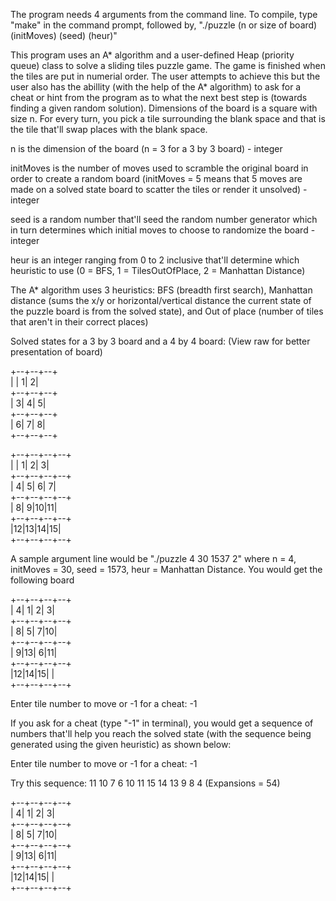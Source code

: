 The program needs 4 arguments from the command line. To compile, type "make" in the command prompt, followed by, "./puzzle (n or size of board) (initMoves) (seed) (heur)"

This program uses an A* algorithm and a user-defined Heap (priority queue) class to solve a sliding tiles puzzle game. The game is finished when the tiles are put in numerial order. The user attempts to achieve this but the user also has the abillity (with the help of the A* algorithm) to ask for a cheat or hint from the program as to what the next best step is (towards finding a given random solution). Dimensions of the board is a square with size n. For every turn, you pick a tile surrounding the blank space and that is the tile that'll swap places with the blank space. 

n is the dimension of the board (n = 3 for a 3 by 3 board) - integer

initMoves is the number of moves used to scramble the original board in order to create a random board (initMoves = 5 means that 5 moves are made on a solved state board to scatter the tiles or render it unsolved) - integer

seed is a random number that'll seed the random number generator which in turn determines which initial moves to choose to randomize the board - integer

heur is an integer ranging from 0 to 2 inclusive that'll determine which heuristic to use (0 = BFS, 1 = TilesOutOfPlace, 2 = Manhattan Distance)

The A* algorithm uses 3 heuristics: BFS (breadth first search), Manhattan distance (sums the x/y or horizontal/vertical distance the current state of the puzzle board is from the solved state), and Out of place (number of tiles that aren't in their correct places)

Solved states for a 3 by 3 board and a 4 by 4 board: (View raw for better presentation of board)

+--+--+--+ <br />
|  | 1| 2| <br />
+--+--+--+ <br />
| 3| 4| 5| <br />
+--+--+--+ <br />
| 6| 7| 8| <br />
+--+--+--+ <br />

+--+--+--+--+ <br />
|  | 1| 2| 3| <br />
+--+--+--+--+ <br />
| 4| 5| 6| 7| <br />
+--+--+--+--+ <br />
| 8| 9|10|11| <br />
+--+--+--+--+ <br />
|12|13|14|15| <br />
+--+--+--+--+ <br />

A sample argument line would be "./puzzle 4 30 1537 2" where n = 4, initMoves = 30, seed = 1573, heur = Manhattan Distance. You would get the following board

+--+--+--+--+ <br />
| 4| 1| 2| 3| <br />
+--+--+--+--+ <br /> 
| 8| 5| 7|10| <br />
+--+--+--+--+ <br />
| 9|13| 6|11| <br />
+--+--+--+--+ <br />
|12|14|15|  | <br />
+--+--+--+--+ <br />

Enter tile number to move or -1 for a cheat: -1

If you ask for a cheat (type "-1" in terminal), you would get a sequence of numbers that'll help you reach the solved state (with the sequence being generated using the given heuristic) as shown below: 

Enter tile number to move or -1 for a cheat: -1

Try this sequence:
11 10 7 6 10 11 15 14 13 9 8 4
(Expansions = 54)

+--+--+--+--+ <br />
| 4| 1| 2| 3| <br />
+--+--+--+--+ <br />
| 8| 5| 7|10| <br />
+--+--+--+--+ <br />
| 9|13| 6|11| <br />
+--+--+--+--+ <br />
|12|14|15|  | <br />
+--+--+--+--+ <br />





